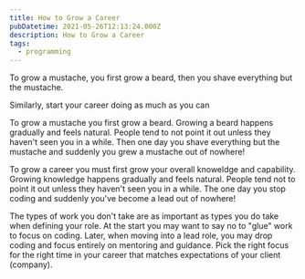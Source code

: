 ```yaml
---
title: How to Grow a Career
pubDatetime: 2021-05-26T12:13:24.000Z
description: How to Grow a Career
tags:
  - programming
---
```


To grow a mustache, you first grow a beard, then you shave everything but the
mustache.

Similarly, start your career doing as much as you can

To grow a mustache you first grow a beard. Growing a beard happens gradually and
feels natural. People tend to not point it out unless they haven't seen you in a
while. Then one day you shave everything but the mustache and suddenly you grew
a mustache out of nowhere!

To grow a career you must first grow your overall knoweldge and capability.
Growing knowledge happens gradually and feels natural. People tend not to point
it out unless they haven't seen you in a while. The one day you stop coding and
suddenly you've become a lead out of nowhere!

The types of work you don't take are as important as types you do take when
defining your role. At the start you may want to say no to "glue" work to focus
on coding. Later, when moving into a lead role, you may drop coding and focus
entirely on mentoring and guidance. Pick the right focus for the right time in
your career that matches expectations of your client (company).
